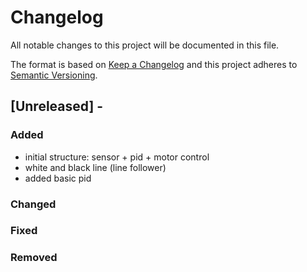 # Changelog
All notable changes to this project will be documented in this file.

The format is based on [Keep a Changelog](http://keepachangelog.com/en/1.0.0/)
and this project adheres to [Semantic Versioning](http://semver.org/spec/v2.0.0.html).


## [Unreleased] - 

### Added
- initial structure: sensor + pid + motor control
- white and black line (line follower)
- added basic pid	

	
### Changed


### Fixed



### Removed

